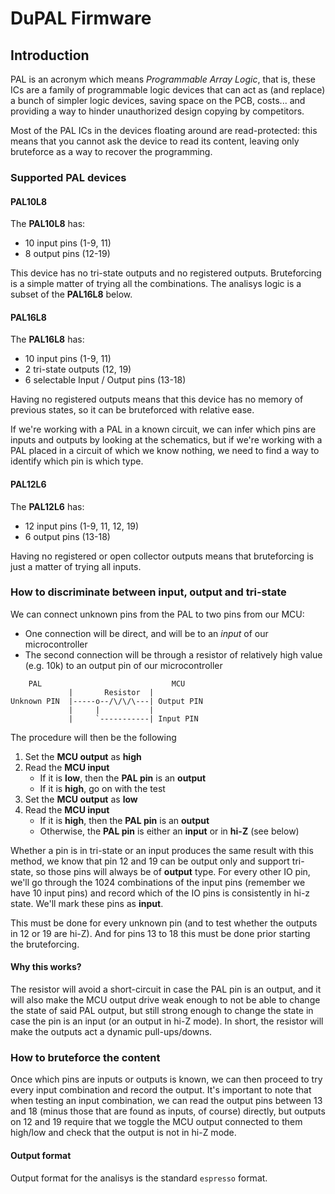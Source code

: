 # DuPAL Firmware
## Introduction
PAL is an acronym which means *Programmable Array Logic*, that is, these ICs are a family of programmable logic devices that can act as (and replace) a bunch of simpler logic devices, saving space on the PCB, costs... and providing a way to hinder unauthorized design copying by competitors.

Most of the PAL ICs in the devices floating around are read-protected: this means that you cannot ask the device to read its content, leaving only bruteforce as a way to recover the programming.

### Supported PAL devices
#### PAL10L8
The **PAL10L8** has:
- 10 input pins (1-9, 11)
- 8 output pins (12-19)

This device has no tri-state outputs and no registered outputs. Bruteforcing is a simple matter of trying all the combinations.
The analisys logic is a subset of the **PAL16L8** below.

#### PAL16L8
The **PAL16L8** has:
- 10 input pins (1-9, 11)
- 2 tri-state outputs (12, 19)
- 6 selectable Input / Output pins (13-18)

Having no registered outputs means that this device has no memory of previous states, so it can be bruteforced with relative ease.

If we're working with a PAL in a known circuit, we can infer which pins are inputs and outputs by looking at the schematics, but if we're working with a PAL placed in a circuit of which we know nothing, we need to find a way to identify which pin is which type.

#### PAL12L6
The **PAL12L6** has:
- 12 input pins (1-9, 11, 12, 19)
- 6 output pins (13-18)

Having no registered or open collector outputs means that bruteforcing is just a matter of trying all inputs.

###  How to discriminate between input, output and tri-state
We can connect unknown pins from the PAL to two pins from our MCU:
- One connection will be direct, and will be to an *input* of our microcontroller
- The second connection will be through a resistor of relatively high value (e.g. 10k) to an output pin of our microcontroller

```
    PAL                             MCU
             |       Resistor  |
Unknown PIN  |-----o--/\/\/\---| Output PIN
             |     |           |
             |     `-----------| Input PIN
```

The procedure will then be the following
1. Set the **MCU output** as **high**
2. Read the **MCU input** 
    - If it is **low**, then the **PAL pin** is an **output**
    - If it is **high**, go on with the test
3. Set the **MCU output** as **low**
4. Read the **MCU input**
    - If it is **high**, then the **PAL pin** is an **output**
    - Otherwise, the **PAL pin** is either an **input** or in **hi-Z** (see below)

Whether a pin is in tri-state or an input produces the same result with this method, we know that pin 12 and 19 can be output only and support tri-state, so those pins will always be of **output** type.
For every other IO pin, we'll go through the 1024 combinations of the input pins (remember we have 10 input pins) and record which of the IO pins is consistently in hi-z state. We'll mark these pins as **input**.

This must be done for every unknown pin (and to test whether the outputs in 12 or 19 are hi-Z). And for pins 13 to 18 this must be done prior starting the bruteforcing.

#### Why this works?
The resistor will avoid a short-circuit in case the PAL pin is an output, and it will also make the MCU output drive weak enough to not be able to change the state of said PAL output, but still strong enough to change the state in case the pin is an input (or an output in hi-Z mode).
In short, the resistor will make the outputs act a dynamic pull-ups/downs.

### How to bruteforce the content
Once which pins are inputs or outputs is known, we can then proceed to try every input combination and record the output.
It's important to note that when testing an input combination, we can read the output pins between 13 and 18 (minus those that are found as inputs, of course) directly, but outputs on 12 and 19 require that we toggle the MCU output connected to them high/low and check that the output is not in hi-Z mode.

#### Output format
Output format for the analisys is the standard `espresso` format.